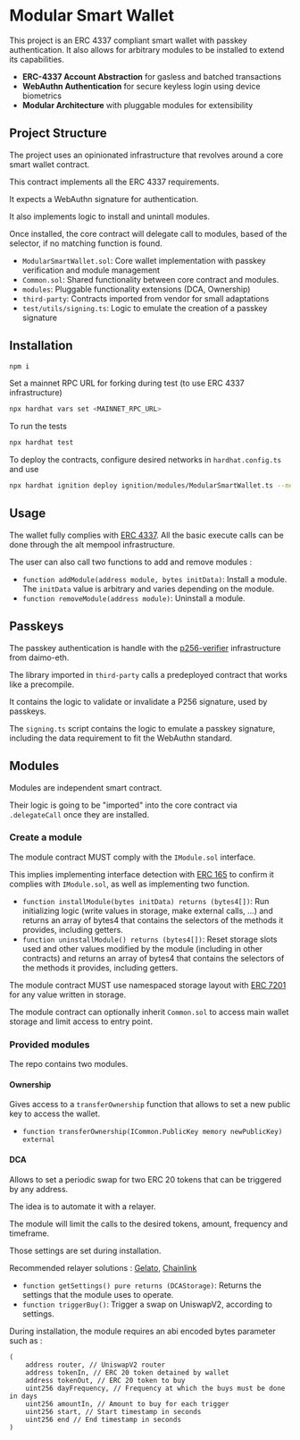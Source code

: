 # Modular Smart Wallet

This project is an ERC 4337 compliant smart wallet with passkey authentication.
It also allows for arbitrary modules to be installed to extend its capabilities.

- **ERC-4337 Account Abstraction** for gasless and batched transactions
- **WebAuthn Authentication** for secure keyless login using device biometrics
- **Modular Architecture** with pluggable modules for extensibility

## Project Structure

The project uses an opinionated infrastructure that revolves around a core smart wallet contract.

This contract implements all the ERC 4337 requirements.

It expects a WebAuthn signature for authentication.

It also implements logic to install and unintall modules.

Once installed, the core contract will delegate call to modules, based of the selector, if no matching function is found.

- `ModularSmartWallet.sol`: Core wallet implementation with passkey verification and module management
- `Common.sol`: Shared functionality between core contract and modules.
- `modules`: Pluggable functionality extensions (DCA, Ownership)
- `third-party`: Contracts imported from vendor for small adaptations
- `test/utils/signing.ts`: Logic to emulate the creation of a passkey signature

## Installation

```bash
npm i
```

Set a mainnet RPC URL for forking during test (to use ERC 4337 infrastructure)

```bash
npx hardhat vars set <MAINNET_RPC_URL>
```

To run the tests

```bash
npx hardhat test
```

To deploy the contracts, configure desired networks in `hardhat.config.ts` and use

```bash
npx hardhat ignition deploy ignition/modules/ModularSmartWallet.ts --network <NETWORK_NAME>
```

## Usage

The wallet fully complies with [ERC 4337](https://eips.ethereum.org/EIPS/eip-4337). All the basic execute calls can be done through the alt mempool infrastructure.

The user can also call two functions to add and remove modules :

- `function addModule(address module, bytes initData)`: Install a module. The `initData` value is arbitrary and varies depending on the module.
- `function removeModule(address module)`: Uninstall a module.

## Passkeys

The passkey authentication is handle with the [p256-verifier](https://github.com/daimo-eth/p256-verifier) infrastructure from daimo-eth.

The library imported in `third-party` calls a predeployed contract that works like a precompile.

It contains the logic to validate or invalidate a P256 signature, used by passkeys.

The `signing.ts` script contains the logic to emulate a passkey signature, including the data requirement to fit the WebAuthn standard.

## Modules

Modules are independent smart contract.

Their logic is going to be "imported" into the core contract via `.delegateCall` once they are installed.

### Create a module

The module contract MUST comply with the `IModule.sol` interface.

This implies implementing interface detection with [ERC 165](https://eips.ethereum.org/EIPS/eip-165) to confirm it complies with `IModule.sol`, as well as implementing two function.

- `function installModule(bytes initData) returns (bytes4[])`: Run initializing logic (write values in storage, make external calls, ...) and returns an array of bytes4 that contains the selectors of the methods it provides, including getters.
- `function uninstallModule() returns (bytes4[])`: Reset storage slots used and other values modified by the module (including in other contracts) and returns an array of bytes4 that contains the selectors of the methods it provides, including getters.

The module contract MUST use namespaced storage layout with [ERC 7201](https://eips.ethereum.org/EIPS/eip-7201) for any value written in storage.

The module contract can optionally inherit `Common.sol` to access main wallet storage and limit access to entry point.

### Provided modules

The repo contains two modules.

#### Ownership

Gives access to a `transferOwnership` function that allows to set a new public key to access the wallet.

- `function transferOwnership(ICommon.PublicKey memory newPublicKey) external`

#### DCA

Allows to set a periodic swap for two ERC 20 tokens that can be triggered by any address.

The idea is to automate it with a relayer.

The module will limit the calls to the desired tokens, amount, frequency and timeframe.

Those settings are set during installation.

Recommended relayer solutions : [Gelato](https://www.gelato.network/web3-functions), [Chainlink](https://chain.link/automation)

- `function getSettings() pure returns (DCAStorage)`: Returns the settings that the module uses to operate.
- `function triggerBuy()`: Trigger a swap on UniswapV2, according to settings.

During installation, the module requires an abi encoded bytes parameter such as :

```solidity
(
    address router, // UniswapV2 router
    address tokenIn, // ERC 20 token detained by wallet
    address tokenOut, // ERC 20 token to buy
    uint256 dayFrequency, // Frequency at which the buys must be done in days
    uint256 amountIn, // Amount to buy for each trigger
    uint256 start, // Start timestamp in seconds
    uint256 end // End timestamp in seconds
)
```
